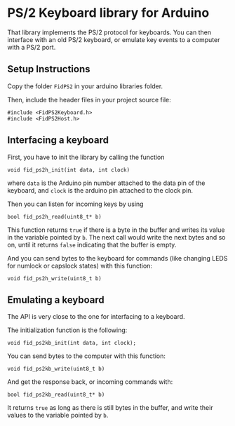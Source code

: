 PS/2 Keyboard library for Arduino
=================================

That library implements the PS/2 protocol for keyboards.
You can then interface with an old PS/2 keyboard, or emulate key events to a computer with a PS/2 port.


Setup Instructions
------------------

Copy the folder `FidPS2` in your arduino libraries folder.

Then, include the header files in your project source file:
```
#include <FidPS2Keyboard.h>
#include <FidPS2Host.h>
```

Interfacing a keyboard
----------------------

First, you have to init the library by calling the function
```
void fid_ps2h_init(int data, int clock)
```
where `data` is the Arduino pin number attached to the data pin of the keyboard, and `clock` is the arduino pin attached to the clock pin.

Then you can listen for incoming keys by using
```
bool fid_ps2h_read(uint8_t* b)
```
This function returns `true` if there is a byte in the buffer and writes its value in the variable pointed by `b`.
The next call would write the next bytes and so on, until it returns `false` indicating that the buffer is empty.

And you can send bytes to the keyboard for commands (like changing LEDS for numlock or capslock states) with this function:
```
void fid_ps2h_write(uint8_t b)
```

Emulating a keyboard
--------------------
The API is very close to the one for interfacing to a keyboard.

The initialization function is the following:
```
void fid_ps2kb_init(int data, int clock);
```

You can send bytes to the computer with this function:
```
void fid_ps2kb_write(uint8_t b)
```

And get the response back, or incoming commands with:
```
bool fid_ps2kb_read(uint8_t* b)
```
It returns `true` as long as there is still bytes in the buffer, and write their values to the variable pointed by `b`.
